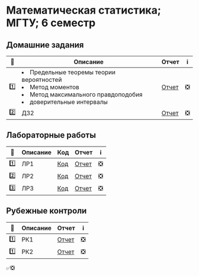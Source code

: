 # Математическая статистика; МГТУ; 6 семестр

## Домашние задания
| :1234: | Описание |  Отчет | :information_source: |
| --- | --- | --- | --- |
| :one: | <li> Предельные теоремы теории вероятностей <li> Метод моментов <li> Метод максимального правдоподобия <li> доверительные интервалы | [Отчет](https://github.com/timoninas/mathematical-statistics/blob/master/hw_1/hw_1.pdf) | :negative_squared_cross_mark: |
| :two: | ДЗ2 | [Отчет]() | :negative_squared_cross_mark: |

## Лабораторные работы

| :1234: | Описание | Код | Отчет | :information_source: |
| --- | --- | --- | --- | --- |
| :one: | ЛР1 | [Код]() | [Отчет]() | :negative_squared_cross_mark: |
| :two: | ЛР2 | [Код]() | [Отчет]() | :negative_squared_cross_mark: |
| :three: | ЛР3 | [Код]() | [Отчет]() | :negative_squared_cross_mark: |

## Рубежные контроли

| :1234: | Описание | Отчет | :information_source: |
| --- | --- | --- | --- |
| :one: | РК1 | [Отчет]() | :negative_squared_cross_mark: |
| :one: | РК2 | [Отчет]() | :negative_squared_cross_mark: |

:white_check_mark::negative_squared_cross_mark:


